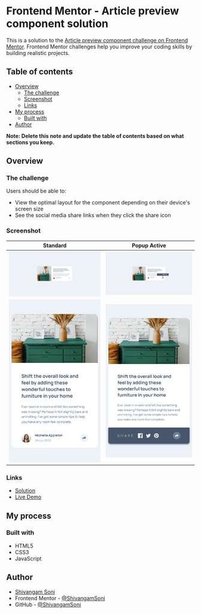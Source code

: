 # Frontend Mentor - Article preview component solution

This is a solution to the
[Article preview component challenge on Frontend Mentor](https://www.frontendmentor.io/challenges/article-preview-component-dYBN_pYFT).
Frontend Mentor challenges help you improve your coding skills by building
realistic projects.

## Table of contents

-   [Overview](#overview)
    -   [The challenge](#the-challenge)
    -   [Screenshot](#screenshot)
    -   [Links](#links)
-   [My process](#my-process)
    -   [Built with](#built-with)
-   [Author](#author)

**Note: Delete this note and update the table of contents based on what sections
you keep.**

## Overview

### The challenge

Users should be able to:

-   View the optimal layout for the component depending on their device's screen
    size
-   See the social media share links when they click the share icon

### Screenshot

| Standard                              | Popup Active                                        |
| ------------------------------------- | --------------------------------------------------- |
| ![Desktop](./screenshots/Desktop.png) | ![Desktop Active](./screenshots/Desktop-Active.png) |
| ![Mobile](./screenshots/Mobile.png)   | ![Mobile Active](./screenshots/Mobile-Active.png)   |

### Links

-   [Solution](https://github.com/ShivangamSoni/FrontEndMentor/tree/main/Article-Preview-Component)
-   [Live Demo](https://ShivangamSoni.github.io/FrontEndMentor/Article-Preview-Component)

## My process

### Built with

-   HTML5
-   CSS3
-   JavaScript

## Author

-   [Shivangam Soni](https://shivangam-soni.vercel.app/)
-   Frontend Mentor -
    [@ShivangamSoni](https://www.frontendmentor.io/profile/ShivangamSoni)
-   GitHub - [@ShivangamSoni](https://github.com/ShivangamSoni)
